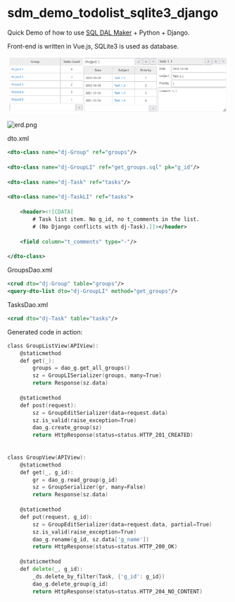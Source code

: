 # sdm_demo_todolist_sqlite3_django
Quick Demo of how to use [SQL DAL Maker](https://github.com/panedrone/sqldalmaker) + Python + Django.

Front-end is written in Vue.js, SQLite3 is used as database.

![demo-go.png](demo-go.png)

![erd.png](erd.png)

dto.xml
```xml
<dto-class name="dj-Group" ref="groups"/>

<dto-class name="dj-GroupLI" ref="get_groups.sql" pk="g_id"/>

<dto-class name="dj-Task" ref="tasks"/>

<dto-class name="dj-TaskLI" ref="tasks">

    <header><![CDATA[
        # Task list item. No g_id, no t_comments in the list.
        # (No Django conflicts with dj-Task).]]></header>
    
    <field column="t_comments" type="-"/>

</dto-class>
```
GroupsDao.xml
```xml
<crud dto="dj-Group" table="groups"/>
<query-dto-list dto="dj-GroupLI" method="get_groups"/>
```
TasksDao.xml
```xml
<crud dto="dj-Task" table="tasks"/>
```
Generated code in action:
```go
class GroupListView(APIView):
    @staticmethod
    def get(_):
        groups = dao_g.get_all_groups()
        sz = GroupLISerializer(groups, many=True)
        return Response(sz.data)
    
    @staticmethod
    def post(request):
        sz = GroupEditSerializer(data=request.data)
        sz.is_valid(raise_exception=True)
        dao_g.create_group(sz)
        return HttpResponse(status=status.HTTP_201_CREATED)


class GroupView(APIView):
    @staticmethod
    def get(_, g_id):
        gr = dao_g.read_group(g_id)
        sz = GroupSerializer(gr, many=False)
        return Response(sz.data)
    
    @staticmethod
    def put(request, g_id):
        sz = GroupEditSerializer(data=request.data, partial=True)
        sz.is_valid(raise_exception=True)
        dao_g.rename(g_id, sz.data['g_name'])
        return HttpResponse(status=status.HTTP_200_OK)
    
    @staticmethod
    def delete(_, g_id):
        _ds.delete_by_filter(Task, {'g_id': g_id})
        dao_g.delete_group(g_id)
        return HttpResponse(status=status.HTTP_204_NO_CONTENT)
```